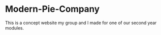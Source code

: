 # Modern-Pie-Company

This is a concept website my group and I made for one of our second year modules.
